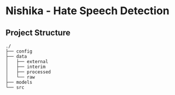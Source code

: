 # Nishika - Hate Speech Detection

## Project Structure

```
./
├── config
├── data
│   ├── external
│   ├── interim
│   ├── processed
│   └── raw
├── models
└── src
```

